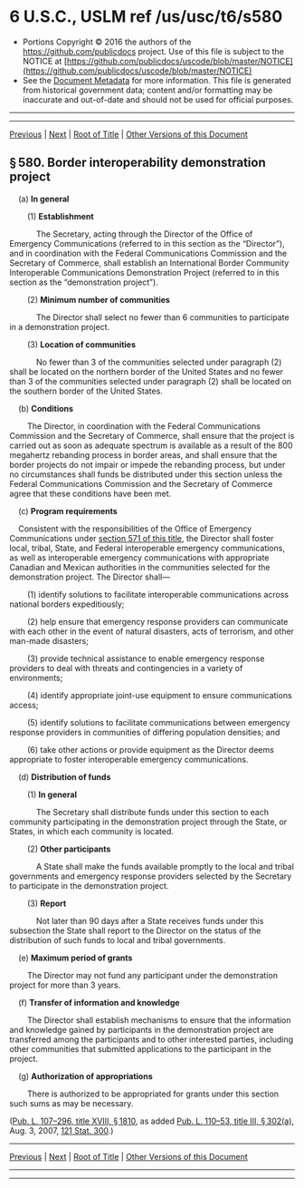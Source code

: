 ---
---

# 6 U.S.C., USLM ref /us/usc/t6/s580

* Portions Copyright © 2016 the authors of the https://github.com/publicdocs project.
  Use of this file is subject to the NOTICE at [https://github.com/publicdocs/uscode/blob/master/NOTICE](https://github.com/publicdocs/uscode/blob/master/NOTICE)
* See the [Document Metadata](././../../../../..//README.md) for more information.
  This file is generated from historical government data; content and/or formatting may be inaccurate and out-of-date and should not be used for official purposes.

----------
----------

[Previous](./../../../../..//us/usc/t6/ch1/schXIII/m__us_usc_t6_s579.md) | [Next](./../../../../..//us/usc/t6/ch1/schXIV/m__us_usc_t6_ch1_schXIV.md) | [Root of Title](./../../../../../) | [Other Versions of this Document](https://publicdocs.github.io/go/links?ns=uslm&ref=%2Fus%2Fusc%2Ft6%2Fs580)

## § 580. Border interoperability demonstration project

    (a) __In general__ 

        (1) __Establishment__ 

            The Secretary, acting through the Director of the Office of Emergency Communications (referred to in this section as the “Director”), and in coordination with the Federal Communications Commission and the Secretary of Commerce, shall establish an International Border Community Interoperable Communications Demonstration Project (referred to in this section as the “demonstration project”).

        (2) __Minimum number of communities__ 

            The Director shall select no fewer than 6 communities to participate in a demonstration project.

        (3) __Location of communities__ 

            No fewer than 3 of the communities selected under paragraph (2) shall be located on the northern border of the United States and no fewer than 3 of the communities selected under paragraph (2) shall be located on the southern border of the United States.

    (b) __Conditions__ 

        The Director, in coordination with the Federal Communications Commission and the Secretary of Commerce, shall ensure that the project is carried out as soon as adequate spectrum is available as a result of the 800 megahertz rebanding process in border areas, and shall ensure that the border projects do not impair or impede the rebanding process, but under no circumstances shall funds be distributed under this section unless the Federal Communications Commission and the Secretary of Commerce agree that these conditions have been met.

    (c) __Program requirements__ 

    Consistent with the responsibilities of the Office of Emergency Communications under [section 571 of this title][/us/usc/t6/s571], the Director shall foster local, tribal, State, and Federal interoperable emergency communications, as well as interoperable emergency communications with appropriate Canadian and Mexican authorities in the communities selected for the demonstration project. The Director shall—

        (1) identify solutions to facilitate interoperable communications across national borders expeditiously;

        (2) help ensure that emergency response providers can communicate with each other in the event of natural disasters, acts of terrorism, and other man-made disasters;

        (3) provide technical assistance to enable emergency response providers to deal with threats and contingencies in a variety of environments;

        (4) identify appropriate joint-use equipment to ensure communications access;

        (5) identify solutions to facilitate communications between emergency response providers in communities of differing population densities; and

        (6) take other actions or provide equipment as the Director deems appropriate to foster interoperable emergency communications.

    (d) __Distribution of funds__ 

        (1) __In general__ 

            The Secretary shall distribute funds under this section to each community participating in the demonstration project through the State, or States, in which each community is located.

        (2) __Other participants__ 

            A State shall make the funds available promptly to the local and tribal governments and emergency response providers selected by the Secretary to participate in the demonstration project.

        (3) __Report__ 

            Not later than 90 days after a State receives funds under this subsection the State shall report to the Director on the status of the distribution of such funds to local and tribal governments.

    (e) __Maximum period of grants__ 

        The Director may not fund any participant under the demonstration project for more than 3 years.

    (f) __Transfer of information and knowledge__ 

        The Director shall establish mechanisms to ensure that the information and knowledge gained by participants in the demonstration project are transferred among the participants and to other interested parties, including other communities that submitted applications to the participant in the project.

    (g) __Authorization of appropriations__ 

        There is authorized to be appropriated for grants under this section such sums as may be necessary.

([Pub. L. 107–296, title XVIII, § 1810][/us/pl/107/296/s1810], as added [Pub. L. 110–53, title III, § 302(a)][/us/pl/110/53/s302/a], Aug. 3, 2007, [121 Stat. 300][/us/stat/121/300].)

----------

[Previous](./../../../../..//us/usc/t6/ch1/schXIII/m__us_usc_t6_s579.md) | [Next](./../../../../..//us/usc/t6/ch1/schXIV/m__us_usc_t6_ch1_schXIV.md) | [Root of Title](./../../../../../) | [Other Versions of this Document](https://publicdocs.github.io/go/links?ns=uslm&ref=%2Fus%2Fusc%2Ft6%2Fs580)

----------
----------

[/us/usc/t6/s571]: https://publicdocs.github.io/go/links?ns=uslm&ref=%2Fus%2Fusc%2Ft6%2Fs571
[/us/pl/107/296/s1810]: https://publicdocs.github.io/go/links?ns=uslm&ref=%2Fus%2Fpl%2F107%2F296%2Fs1810
[/us/pl/110/53/s302/a]: https://publicdocs.github.io/go/links?ns=uslm&ref=%2Fus%2Fpl%2F110%2F53%2Fs302%2Fa
[/us/stat/121/300]: https://publicdocs.github.io/go/links?ns=uslm&ref=%2Fus%2Fstat%2F121%2F300


